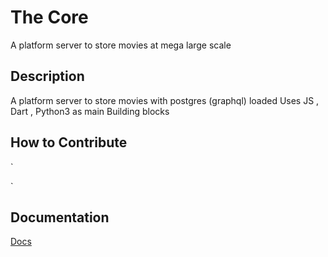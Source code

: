 # The Core 
A platform server to store movies at mega large scale

## Description
A platform server to store movies with postgres (graphql) loaded
Uses JS , Dart , Python3 as main Building blocks

## How to Contribute 
`

`

## Documentation

[Docs](https://ss0809.github.io/core/)